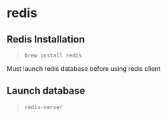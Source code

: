 redis
=====

## Redis Installation

> `brew install redis`

Must launch redis database before using redis client

## Launch database

> `redis-server`
